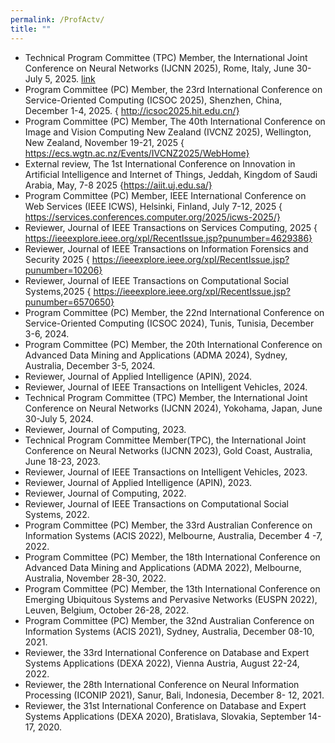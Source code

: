 ```yaml
---
permalink: /ProfActv/
title: ""
---
```

-	Technical Program Committee (TPC) Member, the International Joint Conference on Neural Networks (IJCNN 2025), Rome, Italy, June 30-July 5, 2025. <a href="https://2025.ijcnn.org/">link</a>
-	Program Committee (PC) Member, the 23rd International Conference on Service-Oriented Computing (ICSOC 2025), Shenzhen, China, December 1-4, 2025. { http://icsoc2025.hit.edu.cn/}
-	Program Committee (PC) Member, The 40th International Conference on Image and Vision Computing New Zealand (IVCNZ 2025), Wellington, New Zealand, November 19-21, 2025 { https://ecs.wgtn.ac.nz/Events/IVCNZ2025/WebHome}
-	External review, The 1st International Conference on Innovation in Artificial Intelligence and Internet of Things, Jeddah, Kingdom of Saudi Arabia, May, 7-8 2025   {https://aiit.uj.edu.sa/}
-	Program Committee (PC) Member, IEEE International Conference on Web Services (IEEE ICWS), Helsinki, Finland, July 7-12, 2025 { https://services.conferences.computer.org/2025/icws-2025/}
-	Reviewer, Journal of IEEE Transactions on Services Computing, 2025 { https://ieeexplore.ieee.org/xpl/RecentIssue.jsp?punumber=4629386}
-	Reviewer, Journal of IEEE Transactions on Information Forensics and Security 2025 { https://ieeexplore.ieee.org/xpl/RecentIssue.jsp?punumber=10206}
-	Reviewer, Journal of IEEE Transactions on Computational Social Systems,2025 { https://ieeexplore.ieee.org/xpl/RecentIssue.jsp?punumber=6570650}
-	Program Committee (PC) Member, the 22nd International Conference on Service-Oriented Computing (ICSOC 2024), Tunis, Tunisia, December 3-6, 2024.
-	Program Committee (PC) Member, the 20th International Conference on Advanced Data Mining and Applications (ADMA 2024), Sydney, Australia, December 3-5, 2024.
-	Reviewer, Journal of Applied Intelligence (APIN), 2024.
-	Reviewer, Journal of IEEE Transactions on Intelligent Vehicles, 2024.
-	Technical Program Committee (TPC) Member, the International Joint Conference on Neural Networks (IJCNN 2024), Yokohama, Japan, June 30-July 5, 2024.
-	Reviewer, Journal of Computing, 2023.
-	Technical Program Committee Member(TPC), the International Joint Conference on Neural Networks (IJCNN 2023), Gold Coast, Australia, June 18-23, 2023.
-	Reviewer, Journal of IEEE Transactions on Intelligent Vehicles, 2023.
-	Reviewer, Journal of Applied Intelligence (APIN), 2023.
-	Reviewer, Journal of Computing, 2022.
-	Reviewer, Journal of IEEE Transactions on Computational Social Systems, 2022.
-	Program Committee (PC) Member, the 33rd Australian Conference on Information Systems (ACIS 2022), Melbourne, Australia, December 4 -7, 2022.
-	Program Committee (PC) Member, the 18th International Conference on Advanced Data Mining and Applications (ADMA 2022), Melbourne, Australia, November 28-30, 2022.
-	Program Committee (PC) Member, the 13th International Conference on Emerging Ubiquitous Systems and Pervasive Networks (EUSPN 2022), Leuven, Belgium, October 26-28, 2022.
-	Program Committee (PC) Member, the 32nd Australian Conference on Information Systems (ACIS 2021), Sydney, Australia, December 08-10, 2021.
-	Reviewer, the 33rd International Conference on Database and Expert Systems Applications (DEXA 2022), Vienna Austria, August 22-24, 2022.
-	Reviewer, the 28th International Conference on Neural Information Processing (ICONIP 2021), Sanur, Bali, Indonesia, December 8- 12, 2021.
-	Reviewer, the 31st International Conference on Database and Expert Systems Applications (DEXA 2020), Bratislava, Slovakia, September 14-17, 2020.



